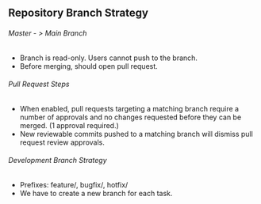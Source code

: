 ## Repository Branch Strategy

###### Master - > Main Branch
  - Branch is read-only. Users cannot push to the branch.
  - Before merging, should open pull request.
  
###### Pull Request Steps
  - When enabled, pull requests targeting a matching branch require a number of approvals and no changes requested before they can be merged. (1 approval     required.)
  - New reviewable commits pushed to a matching branch will dismiss pull request review approvals.

###### Development Branch Strategy
  - Prefixes: feature/, bugfix/, hotfix/
  - We have to create a new branch for each task.
